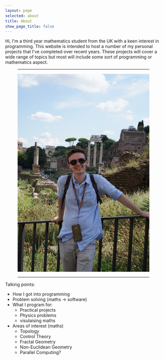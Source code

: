 ```yaml
---
layout: page
selected: about
title: About
show_page_title: false
---
```

Hi, I'm a third year mathematics student from the UK with a keen interest in programming. This website is intended to host a number of my personal projects that I've completed over recent years. These projects will cover a wide range of topics but most will include some sort of programming or mathematics aspect.

<figure class="float_right">
  <hr class="midrule">
  <div>
    <img src="/assets/tom_portrait.jpg" alt="Thomas Chaplin">
  </div>
  <hr class="midrule">
</figure>

Talking points:

* How I got into programming
* Problem solving (maths -> software)
* What I program for:
    - Practical projects
    - Physics problems
    - visulaising maths
* Areas of interest (maths)
    - Topology
    - Control Theory
    - Fractal Geometry
    - Non-Euclidean Geometry
    - Parallel Computing?
